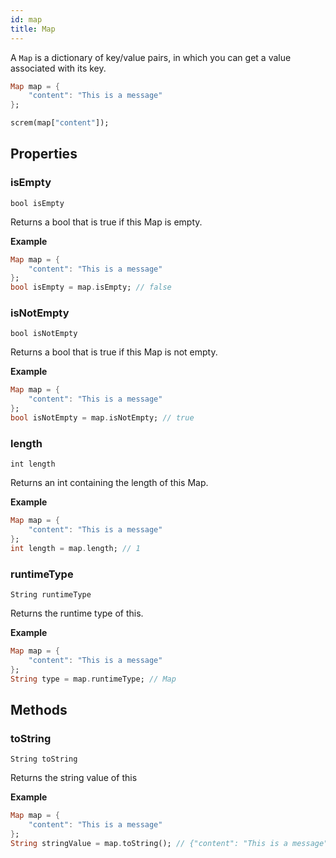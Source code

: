 ```yaml
---
id: map
title: Map
---
```


A `Map` is a dictionary of key/value pairs, in which you can get a value associated with its key.


```dart
Map map = {
    "content": "This is a message"
};

screm(map["content"]);
```

## Properties

### isEmpty

`bool isEmpty`

Returns a bool that is true if this Map is empty. 

**Example**
```dart
Map map = {
    "content": "This is a message"
};
bool isEmpty = map.isEmpty; // false
```

### isNotEmpty

`bool isNotEmpty`

Returns a bool that is true if this Map is not empty. 

**Example**
```dart
Map map = {
    "content": "This is a message"
};
bool isNotEmpty = map.isNotEmpty; // true
```

### length

`int length`

Returns an int containing the length of this Map.

**Example**
```dart
Map map = {
    "content": "This is a message"
};
int length = map.length; // 1
```

### runtimeType

`String runtimeType`

Returns the runtime type of this.

**Example**
```dart
Map map = {
    "content": "This is a message"
};
String type = map.runtimeType; // Map
```

## Methods

### toString

`String toString`

Returns the string value of this

**Example**
```dart
Map map = {
    "content": "This is a message"
};
String stringValue = map.toString(); // {"content": "This is a message"}
```